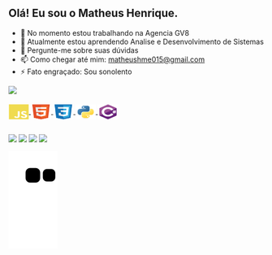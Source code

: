 ## Olá! Eu sou o Matheus Henrique.

- 🔭 No momento estou trabalhando na Agencia GV8
- 🌱 Atualmente estou aprendendo Analise e Desenvolvimento de Sistemas
- 💬 Pergunte-me sobre suas dúvidas
- 📫 Como chegar até mim: matheushme015@gmail.com
- ⚡ Fato engraçado: Sou sonolento


<a href="https://github.com/MatheusHMEstevam">
  <img height="180em" src="https://github-readme-stats.vercel.app/api?username=MatheusHMEstevam&show_icons=true&theme=dracula&include_all_commits=true&count_private=true"
 />

<div style="display: inline_block"><br>
  <img align="center" alt="Mah-Js" height="30" width="40" src="https://raw.githubusercontent.com/devicons/devicon/master/icons/javascript/javascript-plain.svg">
  <img align="center" alt="Mah-HTML" height="30" width="40" src="https://raw.githubusercontent.com/devicons/devicon/master/icons/html5/html5-original.svg">
  <img align="center" alt="Mah-CSS" height="30" width="40" src="https://raw.githubusercontent.com/devicons/devicon/master/icons/css3/css3-original.svg">
  <img align="center" alt="Mah-Python" height="30" width="40" src="https://raw.githubusercontent.com/devicons/devicon/master/icons/python/python-original.svg">
  <img align="center" alt="Mah-Csharp" height="30" width="40" src="https://raw.githubusercontent.com/devicons/devicon/master/icons/csharp/csharp-original.svg">
</div>

 ##
 
 <div> 
  <a href="https://www.instagram.com/matheushme/" target="_blank"><img src="https://img.shields.io/badge/-Instagram-%23E4405F?style=for-the-badge&logo=instagram&logoColor=white" target="_blank"></a>
 <a href="https://discord.gg/" target="_blank"><img src="https://img.shields.io/badge/Discord-7289DA?style=for-the-badge&logo=discord&logoColor=white" target="_blank"></a> 
  <a href = "mailto:matheushme015@gmail.com"><img src="https://img.shields.io/badge/-Gmail-%23333?style=for-the-badge&logo=gmail&logoColor=white" target="_blank"></a>
  <a href="https://www.linkedin.com/" target="_blank"><img src="https://img.shields.io/badge/-LinkedIn-%230077B5?style=for-the-badge&logo=linkedin&logoColor=white" target="_blank"></a> 
 
  ![Snake animation](https://github.com/rafaballerini/rafaballerini/blob/output/github-contribution-grid-snake.svg)
 
</div>
